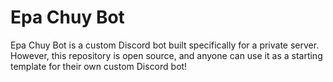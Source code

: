 # Epa Chuy Bot

Epa Chuy Bot is a custom Discord bot built specifically for a private server. However, this repository is open source, and anyone can use it as a starting template for their own custom Discord bot!
